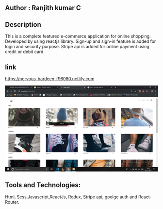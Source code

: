 ## Author  : Ranjith kumar C
## Description
This is a complete featured e-commerce application for online shopping. Developed by using reactjs library. Sign-up and sign-in feature is added for login and security purpose. Stripe api is added for online payment using credit or debit card.
## link
https://nervous-bardeen-f96080.netlify.com

![pic](https://github.com/ranjithckumar/show-off/blob/master/images/cloth.png)

## Tools and Technologies:
Html, Scss,Javascript,ReactJs, Redux, Stripe api, goolge auth and React-Router.


